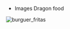* Images Dragon food


![burguer_fritas](https://github.com/Everton10info/imagens/assets/64455494/5d11df7c-b7eb-45af-8ca8-7e9969c6e54e)
